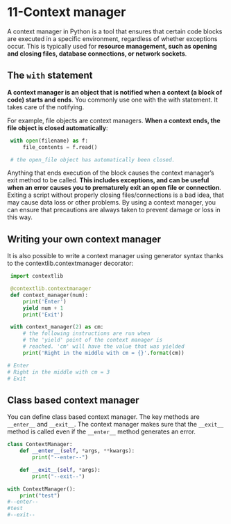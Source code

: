# 11-Context manager

A context manager in Python is a tool that ensures that certain code blocks are executed in a specific environment, 
regardless of whether exceptions occur. 
This is typically used for **resource management, such as opening and closing files, database connections, or network sockets**.

## The `with` statement

**A context manager is an object that is notified when a context (a block of code) starts and ends**. 
You commonly use one with the with statement. It takes care of the notifying.

For example, file objects are context managers. 
**When a context ends, the file object is closed automatically**:

```python
 with open(filename) as f:
     file_contents = f.read()

 # the open_file object has automatically been closed.
```
Anything that ends execution of the block causes the context manager’s exit method to be called. 
**This includes exceptions, and can be useful when an error causes you to prematurely exit an open file or connection**. 
Exiting a script without properly closing files/connections is a bad idea, that may cause data loss or other problems. 
By using a context manager, you can ensure that precautions are always taken to prevent damage or loss in this way.

## Writing your own context manager
It is also possible to write a context manager using generator syntax thanks to the contextlib.contextmanager decorator:
```python
 import contextlib

 @contextlib.contextmanager
 def context_manager(num):
     print('Enter')
     yield num + 1
     print('Exit')

 with context_manager(2) as cm:
     # the following instructions are run when
     # the 'yield' point of the context manager is
     # reached. 'cm' will have the value that was yielded
     print('Right in the middle with cm = {}'.format(cm))

# Enter
# Right in the middle with cm = 3
# Exit
```
## Class based context manager
You can define class based context manager.
The key methods are `__enter__` and `__exit__`.
The context manager makes sure that the `__exit__` method is called even if the `__enter__` method generates an error.

```python
class ContextManager:
    def __enter__(self, *args, **kwargs):
        print("--enter--")

    def __exit__(self, *args):
        print("--exit--")

with ContextManager():
    print("test")
#--enter--
#test
#--exit--
```